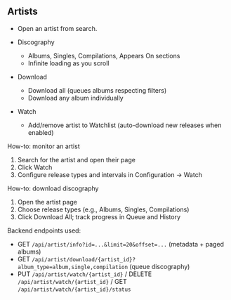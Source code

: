 ## Artists

- Open an artist from search.

- Discography
  - Albums, Singles, Compilations, Appears On sections
  - Infinite loading as you scroll
- Download
  - Download all (queues albums respecting filters)
  - Download any album individually
- Watch
  - Add/remove artist to Watchlist (auto-download new releases when enabled)

How-to: monitor an artist
1. Search for the artist and open their page
2. Click Watch
3. Configure release types and intervals in Configuration → Watch

How-to: download discography
1. Open the artist page
2. Choose release types (e.g., Albums, Singles, Compilations)
3. Click Download All; track progress in Queue and History

Backend endpoints used:
- GET `/api/artist/info?id=...&limit=20&offset=...` (metadata + paged albums)
- GET `/api/artist/download/{artist_id}?album_type=album,single,compilation` (queue discography)
- PUT `/api/artist/watch/{artist_id}` / DELETE `/api/artist/watch/{artist_id}` / GET `/api/artist/watch/{artist_id}/status`
